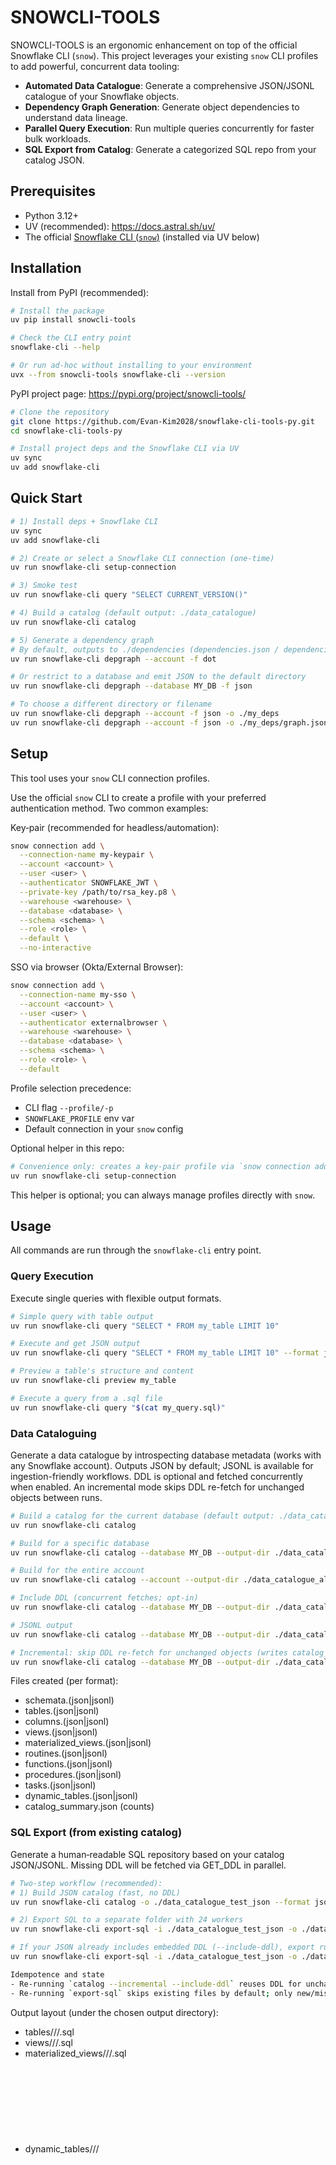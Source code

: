 # SNOWCLI-TOOLS

SNOWCLI-TOOLS is an ergonomic enhancement on top of the official Snowflake CLI (`snow`).
This project leverages your existing `snow` CLI profiles to add powerful, concurrent data tooling:

- **Automated Data Catalogue**: Generate a comprehensive JSON/JSONL catalogue of your Snowflake objects.
- **Dependency Graph Generation**: Generate object dependencies to understand data lineage.
- **Parallel Query Execution**: Run multiple queries concurrently for faster bulk workloads.
 - **SQL Export from Catalog**: Generate a categorized SQL repo from your catalog JSON.

## Prerequisites

- Python 3.12+
- UV (recommended): https://docs.astral.sh/uv/
- The official [Snowflake CLI (`snow`)](https://docs.snowflake.com/en/user-guide/snowcli) (installed via UV below)

## Installation

Install from PyPI (recommended):

```bash
# Install the package
uv pip install snowcli-tools

# Check the CLI entry point
snowflake-cli --help

# Or run ad‑hoc without installing to your environment
uvx --from snowcli-tools snowflake-cli --version
```

PyPI project page: https://pypi.org/project/snowcli-tools/

```bash
# Clone the repository
git clone https://github.com/Evan-Kim2028/snowflake-cli-tools-py.git
cd snowflake-cli-tools-py

# Install project deps and the Snowflake CLI via UV
uv sync
uv add snowflake-cli
```


## Quick Start

```bash
# 1) Install deps + Snowflake CLI
uv sync
uv add snowflake-cli

# 2) Create or select a Snowflake CLI connection (one-time)
uv run snowflake-cli setup-connection

# 3) Smoke test
uv run snowflake-cli query "SELECT CURRENT_VERSION()"

# 4) Build a catalog (default output: ./data_catalogue)
uv run snowflake-cli catalog

# 5) Generate a dependency graph
# By default, outputs to ./dependencies (dependencies.json / dependencies.dot)
uv run snowflake-cli depgraph --account -f dot

# Or restrict to a database and emit JSON to the default directory
uv run snowflake-cli depgraph --database MY_DB -f json

# To choose a different directory or filename
uv run snowflake-cli depgraph --account -f json -o ./my_deps
uv run snowflake-cli depgraph --account -f json -o ./my_deps/graph.json
```

## Setup

This tool uses your `snow` CLI connection profiles.

Use the official `snow` CLI to create a profile with your preferred
authentication method. Two common examples:

Key‑pair (recommended for headless/automation):

```bash
snow connection add \
  --connection-name my-keypair \
  --account <account> \
  --user <user> \
  --authenticator SNOWFLAKE_JWT \
  --private-key /path/to/rsa_key.p8 \
  --warehouse <warehouse> \
  --database <database> \
  --schema <schema> \
  --role <role> \
  --default \
  --no-interactive
```

SSO via browser (Okta/External Browser):

```bash
snow connection add \
  --connection-name my-sso \
  --account <account> \
  --user <user> \
  --authenticator externalbrowser \
  --warehouse <warehouse> \
  --database <database> \
  --schema <schema> \
  --role <role> \
  --default
```

Profile selection precedence:

- CLI flag `--profile/-p`
- `SNOWFLAKE_PROFILE` env var
- Default connection in your `snow` config

Optional helper in this repo:

```bash
# Convenience only: creates a key‑pair profile via `snow connection add`
uv run snowflake-cli setup-connection
```

This helper is optional; you can always manage profiles directly with `snow`.

## Usage

All commands are run through the `snowflake-cli` entry point.

### Query Execution

Execute single queries with flexible output formats.

```bash
# Simple query with table output
uv run snowflake-cli query "SELECT * FROM my_table LIMIT 10"

# Execute and get JSON output
uv run snowflake-cli query "SELECT * FROM my_table LIMIT 10" --format json

# Preview a table's structure and content
uv run snowflake-cli preview my_table

# Execute a query from a .sql file
uv run snowflake-cli query "$(cat my_query.sql)"
```

### Data Cataloguing

Generate a data catalogue by introspecting database metadata (works with any Snowflake account). Outputs JSON by default; JSONL is available for ingestion-friendly workflows. DDL is optional and fetched concurrently when enabled. An incremental mode skips DDL re-fetch for unchanged objects between runs.

```bash
# Build a catalog for the current database (default output: ./data_catalogue)
uv run snowflake-cli catalog

# Build for a specific database
uv run snowflake-cli catalog --database MY_DB --output-dir ./data_catalogue_db

# Build for the entire account
uv run snowflake-cli catalog --account --output-dir ./data_catalogue_all

# Include DDL (concurrent fetches; opt-in)
uv run snowflake-cli catalog --database MY_DB --output-dir ./data_catalogue_ddled --include-ddl

# JSONL output
uv run snowflake-cli catalog --database MY_DB --output-dir ./data_catalogue_jsonl --format jsonl

# Incremental: skip DDL re-fetch for unchanged objects (writes catalog_state.json)
uv run snowflake-cli catalog --database MY_DB --output-dir ./data_catalogue_inc --include-ddl --incremental
```

Files created (per format):
- schemata.(json|jsonl)
- tables.(json|jsonl)
- columns.(json|jsonl)
- views.(json|jsonl)
- materialized_views.(json|jsonl)
- routines.(json|jsonl)
- functions.(json|jsonl)
- procedures.(json|jsonl)
- tasks.(json|jsonl)
- dynamic_tables.(json|jsonl)
- catalog_summary.json (counts)

### SQL Export (from existing catalog)

Generate a human‑readable SQL repository based on your catalog JSON/JSONL. Missing DDL will be fetched via GET_DDL in parallel.

```bash
# Two‑step workflow (recommended):
# 1) Build JSON catalog (fast, no DDL)
uv run snowflake-cli catalog -o ./data_catalogue_test_json --format json --no-include-ddl

# 2) Export SQL to a separate folder with 24 workers
uv run snowflake-cli export-sql -i ./data_catalogue_test_json -o ./data_catalogue_test_sql -w 24

# If your JSON already includes embedded DDL (--include-ddl), export runs mostly as file writes
uv run snowflake-cli export-sql -i ./data_catalogue_test_json -o ./data_catalogue_test_sql

Idempotence and state
- Re-running `catalog --incremental --include-ddl` reuses DDL for unchanged objects via `catalog_state.json` and prior JSON, minimizing GET_DDL calls.
- Re-running `export-sql` skips existing files by default; only new/missing objects are written.
```

Output layout (under the chosen output directory):
- tables/<DB>/<SCHEMA>/<OBJECT>.sql
- views/<DB>/<SCHEMA>/<OBJECT>.sql
- materialized_views/<DB>/<SCHEMA>/<OBJECT>.sql
- dynamic_tables/<DB>/<SCHEMA>/<OBJECT>.sql
- tasks/<DB>/<SCHEMA>/<OBJECT>.sql
- functions/<DB>/<SCHEMA>/<OBJECT>.sql
- procedures/<DB>/<SCHEMA>/<OBJECT>.sql

Notes and privileges:
- For best coverage of DDL, run with a role that has USAGE on the database/schema and sufficient object privileges.
- Materialized views and dynamic tables: GET_DDL expects types VIEW and TABLE respectively; MONITOR or OWNERSHIP may be required for DDL visibility.
- Functions/procedures: USAGE is required; OWNERSHIP may be needed for some definitions.
- Tune concurrency with `-w/--workers` to balance speed and Snowflake limits.

### Dependency Graph

Create a dependency graph of Snowflake objects using either
`SNOWFLAKE.ACCOUNT_USAGE.OBJECT_DEPENDENCIES` (preferred) or a fallback to
`INFORMATION_SCHEMA.VIEW_TABLE_USAGE`.

Examples:

```bash
# Account-wide (requires privileges), Graphviz DOT
uv run snowflake-cli depgraph --account -f dot

# Restrict to a database, JSON output
uv run snowflake-cli depgraph --database PIPELINE_V2_GROOT_DB -f json

# Save to a custom directory or file
uv run snowflake-cli depgraph --account -f json -o ./my_deps
uv run snowflake-cli depgraph --account -f dot -o ./my_deps/graph.dot
```

Notes:
- ACCOUNT_USAGE has latency and requires appropriate roles; if not accessible,
  the CLI falls back to view→table dependencies from INFORMATION_SCHEMA.
- Output formats: `json` (nodes/edges) and `dot` (render with Graphviz).
 - Default output directory is `./dependencies` when `-o/--output` is not provided.

### Lineage Analysis

Build and explore a cached lineage graph sourced from your catalog JSON/JSONL.

```bash
# 1) Ensure a fresh catalog exists (see catalog section for options)
uv run snowflake-cli catalog --database MY_DB --output-dir ./data_catalogue

# 2) Build the lineage cache (writes to ./lineage/<catalog-name>)
uv run snowflake-cli lineage rebuild --catalog-dir ./data_catalogue

# 3a) Inspect both upstream + downstream nodes around an object
uv run snowflake-cli lineage neighbors PIPELINE.RAW.VW_SAMPLE -d 3

# 3b) Export HTML (Pyvis) to a custom location
uv run snowflake-cli lineage upstream PIPELINE.RAW.VW_SAMPLE \
  --format html --output ./lineage/html/vw_sample_upstream.html

# 3c) Emit JSON for automation/diffing
uv run snowflake-cli lineage downstream PIPELINE.RAW.LOAD_TASK \
  --format json --output ./lineage/json/load_task_downstream.json

# 4) Review parsing coverage and unresolved references
uv run snowflake-cli lineage audit --format json
```

Key behaviors:
- `lineage rebuild` parses the catalog once and caches both the graph and audit metadata. Re-run with updated catalog content to refresh the cache.
- Query commands (`neighbors`, `upstream`, `downstream`) default to limited depth (3 or 5 levels) so the output stays focused on the most relevant upstream/downstream hops; use `-d/--depth` to widen or contract the traversal.
- Task nodes rely on catalog entries ending with `::task`; the CLI automatically normalizes keys so you can search with the base object name.
- JSON output mirrors the cached graph (nodes, edges, attributes) for tooling and regression checks; HTML produces an interactive visualization powered by Pyvis.
- `lineage audit` summarizes parse status, unresolved references, and coverage so you know when missing SQL or privileges limit the analysis.

Scope and expectations:
- The lineage graph reflects the SQL currently captured in your catalog. Update the catalog (and rebuild lineage) after schema or task changes to keep results accurate.
- Only objects present in the catalog and supported by the builder (tables, views, materialized views, dynamic tables, tasks, procedures/functions with SQL) appear in traversal results.
- The tool surfaces observed dependencies; it does not simulate hypothetical future changes beyond what exists in the catalog snapshot.

### Parallel Queries

Execute multiple queries concurrently based on a template.

**Example 1: Templated Queries**
```bash
# Query multiple object types in parallel
uv run snowflake-cli parallel "type_a" "type_b" \
  --query-template "SELECT * FROM objects WHERE type = '{object}'" \
  --output-dir ./results
```

**Example 2: Executing from a File**

You can also execute a list of queries from a file using shell commands:
```bash
# queries.txt contains one query per line
# SELECT * FROM my_table;
# SELECT COUNT(*) FROM another_table;

cat queries.txt | xargs -I {} uv run snowflake-cli query "{}"
```

## CLI Commands

| Command            | Description                                              |
| ------------------ | -------------------------------------------------------- |
| `test`             | Test the current Snowflake CLI connection.               |
| `query`            | Execute a single SQL query (table/JSON/CSV output).      |
| `parallel`         | Execute multiple queries in parallel (spawns `snow`).    |
| `preview`          | Preview table contents.                                  |
| `catalog`          | Build a JSON/JSONL data catalog (use `--include-ddl` to add DDL). |
| `export-sql`       | Generate a categorized SQL repo from catalog JSON/JSONL. |
| `depgraph`         | Generate a dependency graph (DOT/JSON output).           |
| `lineage`          | Build and query the cached lineage graph (rebuild/query/audit). |
| `config`           | Show the current tool configuration.                     |
| `setup-connection` | Helper to create a persistent `snow` CLI connection.     |
| `init-config`      | Create a local configuration file for this tool.         |

### Catalog design notes (portable by default)
- Uses SHOW commands where possible (schemas, materialized views, dynamic tables, tasks, functions, procedures) for broad visibility with minimal privileges.
- Complements SHOW with INFORMATION_SCHEMA (tables, columns, views) for standardized column-level details.
- Works with any Snowflake account because it only uses standard Snowflake metadata interfaces.
- Optional DDL capture uses GET_DDL per object and fetches concurrently for performance.

### Best practices
- Configure and test your Snowflake CLI connection first (key‑pair, Okta, OAuth are supported by `snow`).
- Run with a role that has USAGE on the target databases/schemas to maximize visibility.
- Prefer `--format jsonl` for ingestion and downstream processing; JSONL is line‑delimited and append‑friendly.
- When enabling `--include-ddl`, increase concurrency with `--max-ddl-concurrency` for large estates.
- Start with a database‑scoped run, then expand to `--account` if needed and permitted.

### Transparency and security
- This project never handles your secrets or opens browsers; it delegates all auth to your `snow` CLI.
- Use profiles appropriate for your environment (key‑pair for automation, SSO for interactive use).

## Development

```bash
# Install with development dependencies
uv sync --dev

# Run tests
uv run pytest

# Lint code
uv run ruff check src/

# Format code
uv run black src/
```

## License

This project is licensed under the MIT License.
